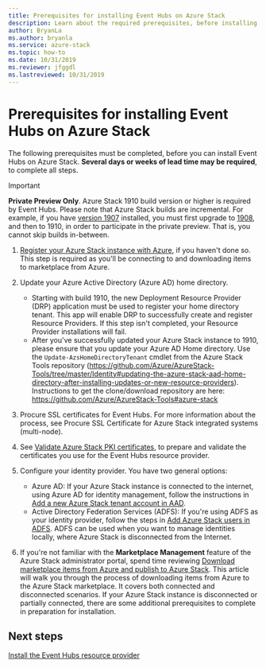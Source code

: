 ```yaml
---
title: Prerequisites for installing Event Hubs on Azure Stack
description: Learn about the required prerequisites, before installing the Event Hubs resource provider on Azure Stack. 
author: BryanLa
ms.author: bryanla
ms.service: azure-stack
ms.topic: how-to
ms.date: 10/31/2019
ms.reviewer: jfggdl
ms.lastreviewed: 10/31/2019
---
```


# Prerequisites for installing Event Hubs on Azure Stack

The following prerequisites must be completed, before you can install Event Hubs on Azure Stack. **Several days or weeks of lead time may be required**, to complete all steps.

> [!IMPORTANT]
> **Private Preview Only**. Azure Stack 1910 build version or higher is required by Event Hubs. Please note that Azure Stack builds are incremental. For example, if you have [version 1907](/azure-stack/operator/release-notes?view=azs-1907#1907-build-reference) installed, you must first upgrade to [1908](/azure-stack/operator/release-notes?view=azs-1908#1908-build-reference), and then to 1910, in order to participate in the private preview. That is, you cannot skip builds in-between.


1. [Register your Azure Stack instance with Azure](azure-stack-registration.md), if you haven't done so. This step is required as you'll be connecting to and downloading items to marketplace from Azure.

2. Update your Azure Active Directory (Azure AD) home directory. 
    - Starting with build 1910, the new Deployment Resource Provider (DRP) application must be used to register your home directory tenant. This app will enable DRP to successfully create and register Resource Providers. If this step isn't completed, your Resource Provider installations will fail. 
    - After you've successfully updated your Azure Stack instance to 1910, please ensure that you update your Azure AD Home directory. Use the `Update-AzsHomeDirectoryTenant` cmdlet from the Azure Stack Tools repository (https://github.com/Azure/AzureStack-Tools/tree/master/Identity#updating-the-azure-stack-aad-home-directory-after-installing-updates-or-new-resource-providers). Instructions to get the clone/download repository are here: https://github.com/Azure/AzureStack-Tools#azure-stack 

3. Procure SSL certificates for Event Hubs. For more information about the process, see Procure SSL Certificate for Azure Stack integrated systems (multi-node). 

4. See [Validate Azure Stack PKI certificates](/azure-stack/operator/azure-stack-validate-pki-certs.mdperform-platform-as-a-service-certificate-validation), to prepare and validate the certificates you use for the Event Hubs resource provider. 

5. Configure your identity provider. You have two general options:

   - Azure AD: If your Azure Stack instance is connected to the internet, using Azure AD for identity management, follow the instructions in [Add a new Azure Stack tenant account in AAD](azure-stack-add-new-user-aad.md). 
   - Active Directory Federation Services (ADFS): If you're using ADFS as your identity provider, follow the steps in [Add Azure Stack users in ADFS](azure-stack-add-users-adfs.md). ADFS can be used when you want to manage identities locally, where Azure Stack is disconnected from the Internet.

6. If you're not familiar with the **Marketplace Management** feature of the Azure Stack administrator portal, spend time reviewing [Download marketplace items from Azure and publish to Azure Stack](azure-stack-download-azure-marketplace-item.md). This article will walk you through the process of downloading items from Azure to the Azure Stack marketplace. It covers both connected and disconnected scenarios. If your Azure Stack instance is disconnected or partially connected, there are some additional prerequisites to complete in preparation for installation.

## Next steps

[Install the Event Hubs resource provider](event-hubs-rp-install.md)